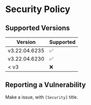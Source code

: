 # Security Policy

## Supported Versions

| Version       | Supported          |
|---------------|--------------------|
| v3.22.04.6235 | :white_check_mark: |
| v3.22.04.6230 | :white_check_mark: |
| < v3          | :x:                |

## Reporting a Vulnerability

Make a issue, with `[Security]` title.

